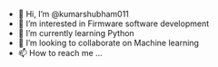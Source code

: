 - 👋 Hi, I’m @kumarshubham011
- 👀 I’m interested in Firmware software development
- 🌱 I’m currently learning Python
- 💞️ I’m looking to collaborate on Machine learning
- 📫 How to reach me ...

<!---
kumarshubham011/kumarshubham011 is a ✨ special ✨ repository because its `README.md` (this file) appears on your GitHub profile.
You can click the Preview link to take a look at your changes.
--->

